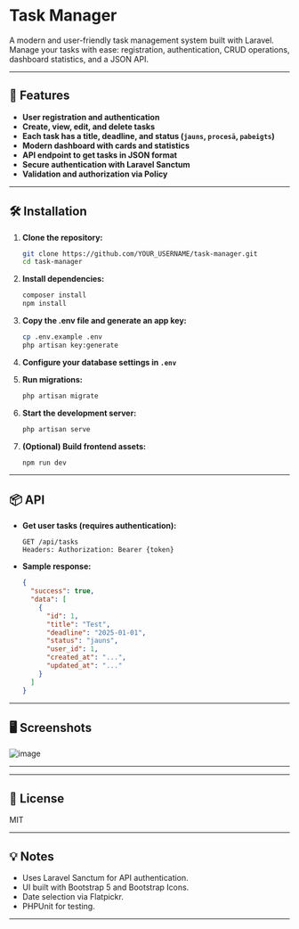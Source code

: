 # Task Manager

A modern and user-friendly task management system built with Laravel.  
Manage your tasks with ease: registration, authentication, CRUD operations, dashboard statistics, and a JSON API.

---

## 🚀 Features

- **User registration and authentication**
- **Create, view, edit, and delete tasks**
- **Each task has a title, deadline, and status (`jauns`, `procesā`, `pabeigts`)**
- **Modern dashboard with cards and statistics**
- **API endpoint to get tasks in JSON format**
- **Secure authentication with Laravel Sanctum**
- **Validation and authorization via Policy**

---

## 🛠️ Installation

1. **Clone the repository:**
   ```sh
   git clone https://github.com/YOUR_USERNAME/task-manager.git
   cd task-manager
   ```

2. **Install dependencies:**
   ```sh
   composer install
   npm install
   ```

3. **Copy the .env file and generate an app key:**
   ```sh
   cp .env.example .env
   php artisan key:generate
   ```

4. **Configure your database settings in `.env`**

5. **Run migrations:**
   ```sh
   php artisan migrate
   ```

6. **Start the development server:**
   ```sh
   php artisan serve
   ```

7. **(Optional) Build frontend assets:**
   ```sh
   npm run dev
   ```

---

## 📦 API

- **Get user tasks (requires authentication):**
  ```
  GET /api/tasks
  Headers: Authorization: Bearer {token}
  ```

- **Sample response:**
  ```json
  {
    "success": true,
    "data": [
      {
        "id": 1,
        "title": "Test",
        "deadline": "2025-01-01",
        "status": "jauns",
        "user_id": 1,
        "created_at": "...",
        "updated_at": "..."
      }
    ]
  }
  ```

---

## 🖥️ Screenshots

![image](https://github.com/user-attachments/assets/b2f05253-9ce4-4891-aa0a-804e62a7556d)


---


---

## 📄 License

MIT

---

## 💡 Notes

- Uses Laravel Sanctum for API authentication.
- UI built with Bootstrap 5 and Bootstrap Icons.
- Date selection via Flatpickr.
- PHPUnit for testing.

---
